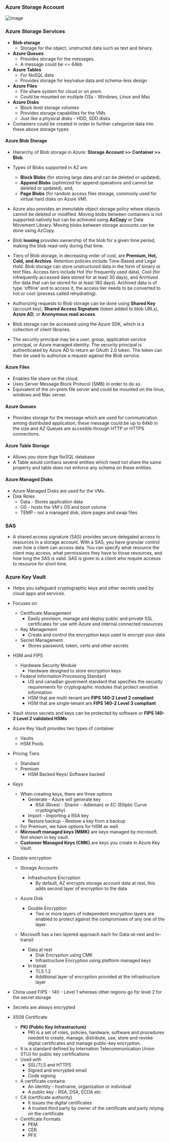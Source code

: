 ### Azure Storage Account
![image](https://user-images.githubusercontent.com/36666451/197263447-dfdd00c7-489c-461e-afe0-962ddf566e33.png)

### Azure Storage Services
- **Blob storage**
    - Storage for the object, unstructed data such as text and binary.
- **Azure Queues**
    - Provides storage for the messages.
    - A message could be <= 64kb
- **Azure Tables**
    - For NoSQL data
    - Provides storage for key/value data and schema-less design
- **Azure Files**
    - File share system for cloud or on prem.
    - Could be mounted on multiple OSs - Windows, Linux and Mac
- **Azure Disks**
    - Block level storage volumes
    - Provides storage capabilites for the VMs
    - Just like a physical disks - HDD, SDD disks
- Containers could be created in order to further categorize data into these above storage types

#### Azure Blob Storage
- Hierarchy of Blob storage in Azure: **Storage Account >> Container >> Blob**.

- Types of Blobs supported in AZ are: 
    - **Block Blobs** (for storing large data and can be deleted or updated), 
    - **Append Blobs** (optimized for append operations and cannot be deleted or updated), and, 
    - **Page Blobs** (for random access files storage, commonly used for virtual hard disks on Azure VM).

- Azure also provides an immutable object storage policy where objects cannot be deleted or modified. Moving blobs between containers is not supported natively but can be achieved using **AzCopy** or Data Movement Library. Moving blobs between storage accounts can be done using AzCopy.

- Blob **leasing** provides ownership of the blob for a given time period, making the blob read-only during that time. 

- Tiers of Blob storage, in decreasing order of cost, are **Premium, Hot, Cold, and Archive**. Retention policies include Time-Based and Legal Hold. Blob storage can store unstructured data in the form of binary or text files. Access tiers include Hot (for frequently used data), Cool (for infrequently accessed data stored for at least 30 days), and Archived (for data that can be stored for at least 180 days). Archived data is of type 'offline' and to access it, the access tier needs to be converted to hot or cool (process called rehydrating).

- Authorizing requests to Blob storage can be done using **Shared Key** (account key), **Shared Access Signature** (token added to blob URLs), **Azure AD**, or **Anonymous read access**. 

- Blob storage can be accessed using the Azure SDK, which is a collection of client libraries.

- The security principal may be a user, group, application service principal, or Azure managed identity. The security principal is authenticated by Azure AD to return an OAuth 2.0 token. The token can then be used to authorize a request against the Blob service.

#### Azure Files
- Enables file share on the cloud.
- Uses Server Message Block Protocol  (SMB) in order to do so.
- Equivalent of the on-prem file server and could be mounted on the linux, windows and Mac server.

#### Azure Queues
- Provides storage for the message which are used for communication among distributed application, these message could be up to 64kb in the size and AZ Queues are accesible through HTTP or HTTPS connections.

#### Azure Table Storage
- Allows you store thge NoSQL database
- A Table would contians several entities which need not share the same property and table does not enforce any schema on these entities.

#### Azure Managed Disks 
- Azure Managed Disks are used for the VMs.
- Disk Roles 
    - Data - Stores application data
    - OS - hosts the VM's OS and boot volume
    - TEMP - not a managed disk, store pages and swap files

### SAS
- A shared access signature (SAS) provides secure delegated access to resources in a storage account. With a SAS, you have granular control over how a client can access data. You can specify what resource the client may access, what permissions they have to those resources, and how long the SAS is valid. SAS is given to a client who require accesss to resource for short time. 


### Azure Key Vault
- Helps you safeguard cryptographic keys and other secrets used by cloud apps and services.
- Focuses on 
    - Certificate Management
        - Easily provision, manage and deploy public and private SSL certificates for use with Azure and internal connected resources
    - Key Management
        - Create and control the encryption keys used to encrypt your data
    - Secret Management
        - Stores password, token, certs and other secrets
- HSM and FIPS
    - Hardware Security Module
        - Hardware designed to store encryption keys
    - Federal Information Processing Standard 
        - US and canadian goverment standard that specifies the security requirements for cryptographic modules that protect sensitive information
        - HSM that are multi-tenant are **FIPS 140-2 Level 2 compliant**
        - HSM that are single-tenant are **FIPS 140-2 Level 3 compliant**
- Vault stores secrets and keys can be protected by software or **FIPS 140-2 Level 2 validated HSMs**
- Azure Key Vault provides two types of container
    - Vaults
    - HSM Pools
- Pricing Tiers 
    - Standard
    - Premium
        - HSM Backed Keys/ Software backed 
- Keys
    - When creating keys, there are three options
        - Generate - Azure will generate key            
            - RSA (Rivest - Shamir - Adleman) or EC (Elliptic Curve cryptography)
        - Import - Importing a RSA key
        - Restore backup - Restore a key from a backup
    - For Premium, we have options for HSM as well.
    - **Microsoft managed keys (MMK)** are keys managed by microsoft. Not shown in key vault.
    - **Customer Managed Keys (CMK)**  are keys you create in Azure Key Vault. 

- Double encryption
    - Storage Accounts 
        - Infrastructure Encryption 
            - By default, AZ encrypts storage account data at rest, this adds second layer of encryption to the data
    - Azure Disk 
        - Double Encryption
            - Two or more layers of independent encryption layers are enabled to protect against the compromises of any one of the layer.

    - Microsoft has a two layered approach each for Data-at-rest and In-transit
        - Data at rest
            - Disk Encryption using CMK
            - Infrastructure Encryption using platform managed keys 
        - In transit
            - TLS 1.2
            - Additional layer of encryption provided at the infrastructure layer
- China used FIPS - 140 - Level 1 whereas other regions go for level 2 for the secret storage
- Secrets are always encrypted

- X509 Certificate
    - **PKI (Public Key Infrastructure)** 
        - PKI is a set of roles, policies, hardware, software and procedures needed to create, manage, distribute, use, store and revoke digital certificates and manage public-key encryption. 
    - It is a standard defined by Internation Telecommunication Union (ITU) for public key certifications
    - Used with 
        - SSL/TLS and HTTPS
        - Signed and encrypted email
        - Code signing
    - A certificate contains
        - An identity - hostname, organization or individual
        - A public key - RSA, DSA, ECDA etc
    - CA (certificate authority)
        - It issues the digital certificates
        - A trusted third party by owner of the certificate and party relying on the certificate
    - Certificate Formats
        - PEM
        - CER
        - PFX